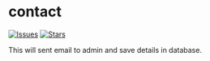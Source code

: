 # contact

[![Issues](https://img.shields.io/github/issues/MoinDhattiwala-iFlair/contact-package?style=flat-square)](https://github.com/MoinDhattiwala-iFlair/contact-package/issues)
[![Stars](https://img.shields.io/github/stars/MoinDhattiwala-iFlair/contact-package?style=flat-square)](https://github.com/MoinDhattiwala-iFlair/contact-package/stargazers)

This will sent email to admin and save details in database.

